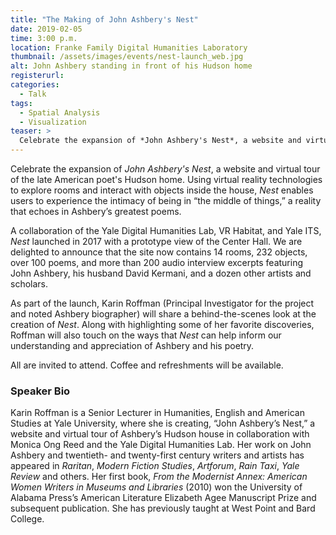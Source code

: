 ```yaml
---
title: "The Making of John Ashbery's Nest"
date: 2019-02-05
time: 3:00 p.m.
location: Franke Family Digital Humanities Laboratory
thumbnail: /assets/images/events/nest-launch_web.jpg
alt: John Ashbery standing in front of his Hudson home
registerurl:
categories:
  - Talk
tags:
  - Spatial Analysis
  - Visualization
teaser: >
  Celebrate the expansion of *John Ashbery's Nest*, a website and virtual tour of the late American poet's Hudson home, which uses virtual reality technologies to enable users to experience the intimacy of being in “the middle of things,” a reality that echoes in Ashbery’s greatest poems.
---
```

Celebrate the expansion of *John Ashbery's Nest*, a website and virtual tour of the late American poet's Hudson home. Using virtual reality technologies to explore rooms and interact with objects inside the house, *Nest* enables users to experience the intimacy of being in “the middle of things,” a reality that echoes in Ashbery’s greatest poems. 

A collaboration of the Yale Digital Humanities Lab, VR Habitat, and Yale ITS, *Nest* launched in 2017 with a prototype view of the Center Hall. We are delighted to announce that the site now contains 14 rooms, 232 objects, over 100 poems, and more than 200 audio interview excerpts featuring John Ashbery, his husband David Kermani, and a dozen other artists and scholars.

As part of the launch, Karin Roffman (Principal Investigator for the project and noted Ashbery biographer) will share a behind-the-scenes look at the creation of *Nest*. Along with highlighting some of her favorite discoveries, Roffman will also touch on the ways that *Nest* can help inform our understanding and appreciation of Ashbery and his poetry.

All are invited to attend. Coffee and refreshments will be available.

### Speaker Bio

Karin Roffman is a Senior Lecturer in Humanities, English and American Studies at Yale University, where she is creating, “John Ashbery’s Nest,” a website and virtual tour of Ashbery’s Hudson house in collaboration with Monica Ong Reed and the Yale Digital Humanities Lab. Her work on John Ashbery and twentieth- and twenty-first century writers and artists has appeared in *Raritan*, *Modern Fiction Studies*, *Artforum*, *Rain Taxi*, *Yale Review* and others.  Her first book, *From the Modernist Annex: American Women Writers in Museums and Libraries* (2010) won the University of Alabama Press’s American Literature Elizabeth Agee Manuscript Prize and subsequent publication. She has previously taught at West Point and Bard College.